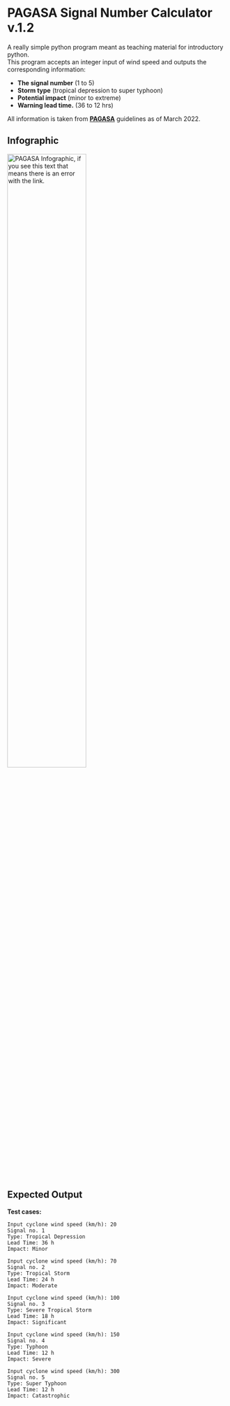 # PAGASA Signal Number Calculator v.1.2
A really simple python program meant as teaching material for introductory python.  
This program accepts an integer input of wind speed and outputs the corresponding information:  
- **The signal number** (1 to 5)
- **Storm type** (tropical depression to super typhoon)
- **Potential impact** (minor to extreme)
- **Warning lead time.** (36 to 12 hrs)

All information is taken from **[PAGASA](https://www.pagasa.dost.gov.ph/learning-tools/tropical-cyclone-wind-signal)** guidelines as of March 2022.

## Infographic
<img src="https://pubfiles.pagasa.dost.gov.ph/pagasaweb/images/tropical-cyclone/old%20and%20new.jpg" alt="PAGASA Infographic, if you see this text that means there is an error with the link." width="60%">

## Expected Output
**Test cases:**

    Input cyclone wind speed (km/h): 20
    Signal no. 1
    Type: Tropical Depression
    Lead Time: 36 h
    Impact: Minor

    Input cyclone wind speed (km/h): 70
    Signal no. 2
    Type: Tropical Storm
    Lead Time: 24 h
    Impact: Moderate

    Input cyclone wind speed (km/h): 100
    Signal no. 3
    Type: Severe Tropical Storm
    Lead Time: 18 h
    Impact: Significant

    Input cyclone wind speed (km/h): 150
    Signal no. 4 
    Type: Typhoon
    Lead Time: 12 h
    Impact: Severe

    Input cyclone wind speed (km/h): 300
    Signal no. 5
    Type: Super Typhoon
    Lead Time: 12 h
    Impact: Catastrophic
